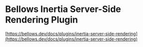 # Bellows Inertia Server-Side Rendering Plugin

[https://bellows.dev/docs/plugins/inertia-server-side-rendering](https://bellows.dev/docs/plugins/inertia-server-side-rendering)
